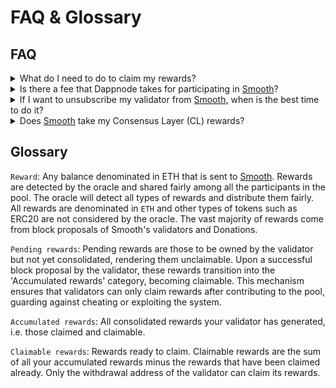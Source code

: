 # FAQ & Glossary

## FAQ

<details closed>
  <summary>What do I need to do to claim my rewards?</summary>
  Once your pending rewards are transformed into accumulated rewards after your block proposal, a small claim transaction will be required from the withdrawal address to send the ETH rewards to your wallet.
</details>

<details closed>
  <summary>Is there a fee that Dappnode takes for participating in <a href="https://smooth.dappnode.io/">Smooth</a>?</summary>
  7% of all the Rewards goes to supporting the development of Dappnode and sustainability of <a href="https://smooth.dappnode.io/">Smooth</a>
</details>

<details closed>
  <summary>If I want to unsubscribe my validator from <a href="https://smooth.dappnode.io/">Smooth</a>, when is the best time to do it?</summary>
    Unsubscribing a validator from <a href="https://smooth.dappnode.io/">Smooth</a> causes it to lose all its pending rewards. Hence, the ideal moment to exit <a href="https://smooth.dappnode.io/">Smooth</a> is just after your last successful block proposal is reflected in Smooth's Smart Contract. A successful block proposal transfers all pending rewards claimable, allowing you to claim them before unsubscribing. This approach minimizes the pending rewards lost when unsubscribing.
</details>

<details closed>
  <summary>Does <a href="https://smooth.dappnode.io/">Smooth</a> take my Consensus Layer (CL) rewards?</summary>
  No, <a href="https://smooth.dappnode.io/">Smooth</a> does not take your CL rewards. CL rewards are always sent directly to your withdrawal address. <a href="https://smooth.dappnode.io/">Smooth</a> only takes the execution layer rewards, which are the fees or MEV of the blocks you propose. These are the rewards that are sent to the fee recipient.
</details>

## Glossary

`Reward`: Any balance denominated in ETH that is sent to [Smooth](https://smooth.dappnode.io/). Rewards are detected by the oracle and shared fairly among all the participants in the pool. The oracle will detect all types of rewards and distribute them fairly. All rewards are denominated in `ETH` and other types of tokens such as ERC20 are not considered by the oracle. The vast majority of rewards come from block proposals of Smooth's validators and Donations.

`Pending rewards`: Pending rewards are those to be owned by the validator but not yet consolidated, rendering them unclaimable. Upon a successful block proposal by the validator, these rewards transition into the 'Accumulated rewards' category, becoming claimable. This mechanism ensures that validators can only claim rewards after contributing to the pool, guarding against cheating or exploiting the system.

`Accumulated rewards`: All consolidated rewards your validator has generated, i.e. those claimed and claimable.

`Claimable rewards`: Rewards ready to claim. Claimable rewards are the sum of all your accumulated rewards minus the rewards that have been claimed already. Only the withdrawal address of the validator can claim its rewards.
